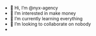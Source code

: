 - 👋 Hi, I’m @nyx-agency
- 👀 I’m interested in make money
- 🌱 I’m currently learning everything
- 💞️ I’m looking to collaborate on nobody
- 
